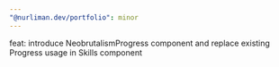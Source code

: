 ```yaml
---
"@nurliman.dev/portfolio": minor
---
```


feat: introduce NeobrutalismProgress component and replace existing Progress usage in Skills component
